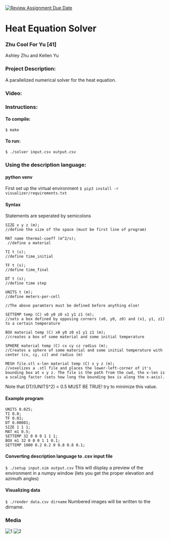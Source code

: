 [![Review Assignment Due Date](https://classroom.github.com/assets/deadline-readme-button-22041afd0340ce965d47ae6ef1cefeee28c7c493a6346c4f15d667ab976d596c.svg)](https://classroom.github.com/a/Vh67aNdh)
# Heat Equation Solver

### Zhu Cool For Yu [41]

Ashley Zhu and Kellen Yu
       
### Project Description:

A parallelized numerical solver for the heat equation. 
### Video:

### Instructions:

#### To compile:
```$ make```

#### To run:
```$ ./solver input.csv output.csv```

### Using the description language:
#### python venv
First set up the virtual environment
```$ pip3 install -r visualizer/requirements.txt```

#### Syntax
Statements are seperated by semicolons
```
SIZE x y z (m); 
//define the size of the space (must be first line of program)

MAT name thermal-coeff (m^2/s);
 //define a material

TI t (s); 
//define time_initial

TF t (s); 
//define time_final

DT t (s); 
//define time step

UNITS t (m); 
//define meters-per-cell

//The above paramters must be defined before anything else!

SETTEMP temp (C) x0 y0 z0 x1 y1 z1 (m); 
//sets a box defined by opposing corners (x0, y0, z0) and (x1, y1, z1) to a certain temperature

BOX material temp (C) x0 y0 z0 x1 y1 z1 (m); 
//creates a box of some material and some initial temperature

SPHERE material temp (C) cx cy cz radius (m); 
//Creates a sphere of some material and some initial temperature with center (cx, cy, cz) and radius (m)

MESH file.stl x-len material temp (C) x y z (m); 
//voxelizes a .stl file and places the lower-left-corner of it's bounding box at x y z. The file is the path from the cwd, the x-len is a scaling factor (sets how long the bounding box is along the x-axis).

```
Note that DT/(UNITS^2) < 0.5 MUST BE TRUE! try to minimize this value.

#### Example program
```
UNITS 0.025;
TI 0.0;
TF 0.01;
DT 0.00001;
SIZE 1 1 1;
MAT m1 0.5;
SETTEMP 32 0 0 0 1 1 1;
BOX m1 32 0 0 0 1 1 0.1;
SETTEMP 1000 0.2 0.2 0 0.8 0.8 0.1;
```

#### Converting description language to .csv input file
```$ ./setup input.sim output.csv```
This will display a preview of the environment in a numpy window (lets you get the proper elevation and azimuth angles)

#### Visualizing data
```$ ./render data.csv dirname```
Numbered images will be written to the dirname.

### Media
![1](https://raw.githubusercontent.com/Stuycs-K/project03-final-10-zhua-yuk/refs/heads/main/images/platform.gif)
![2](https://raw.githubusercontent.com/Stuycs-K/project03-final-10-zhua-yuk/refs/heads/main/images/rabbit.gif)

